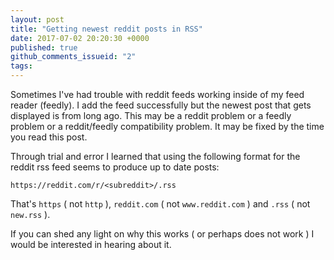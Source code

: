 ```yaml
---
layout: post
title: "Getting newest reddit posts in RSS"
date: 2017-07-02 20:20:30 +0000
published: true
github_comments_issueid: "2"
tags:
---
```


Sometimes I've had trouble with reddit feeds working inside of my feed reader (feedly).  I add the feed successfully but the newest post that gets displayed is from long ago.  This may be a reddit problem or a feedly problem or a reddit/feedly compatibility problem.  It may be fixed by the time you read this post.

Through trial and error I learned that using the following format for the reddit rss feed seems to produce up to date posts:

    https://reddit.com/r/<subreddit>/.rss

That's `https` ( not `http` ), `reddit.com` ( not `www.reddit.com` ) and `.rss` ( not `new.rss` ). 

If you can shed any light on why this works ( or perhaps does not work ) I would be interested in hearing about it.


